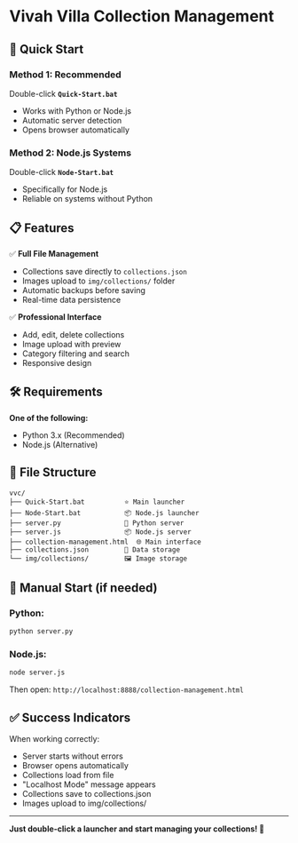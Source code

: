 # Vivah Villa Collection Management

## 🚀 **Quick Start**

### **Method 1: Recommended**
Double-click **`Quick-Start.bat`**
- Works with Python or Node.js
- Automatic server detection
- Opens browser automatically

### **Method 2: Node.js Systems**
Double-click **`Node-Start.bat`** 
- Specifically for Node.js
- Reliable on systems without Python

## 📋 **Features**

✅ **Full File Management**
- Collections save directly to `collections.json` 
- Images upload to `img/collections/` folder
- Automatic backups before saving
- Real-time data persistence

✅ **Professional Interface**
- Add, edit, delete collections
- Image upload with preview
- Category filtering and search
- Responsive design

## 🛠️ **Requirements**

**One of the following:**
- Python 3.x (Recommended)
- Node.js (Alternative)

## 📁 **File Structure**

```
vvc/
├── Quick-Start.bat          ⭐ Main launcher
├── Node-Start.bat           📦 Node.js launcher  
├── server.py                🐍 Python server
├── server.js                📦 Node.js server
├── collection-management.html  🌐 Main interface
├── collections.json         💾 Data storage
└── img/collections/         🖼️ Image storage
```

## 🔧 **Manual Start (if needed)**

### Python:
```bash
python server.py
```

### Node.js:
```bash
node server.js
```

Then open: `http://localhost:8888/collection-management.html`

## ✅ **Success Indicators**

When working correctly:
- Server starts without errors
- Browser opens automatically
- Collections load from file
- "Localhost Mode" message appears
- Collections save to collections.json
- Images upload to img/collections/

---

**Just double-click a launcher and start managing your collections! 🎉**